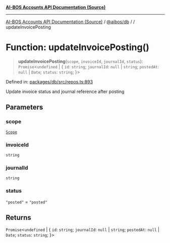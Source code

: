 [**AI-BOS Accounts API Documentation (Source)**](../../../README.md)

***

[AI-BOS Accounts API Documentation (Source)](../../../README.md) / [@aibos/db](../README.md) / [](../README.md) / updateInvoicePosting

# Function: updateInvoicePosting()

> **updateInvoicePosting**(`scope`, `invoiceId`, `journalId`, `status`): `Promise`\<`undefined` \| \{ `id`: `string`; `journalId`: `null` \| `string`; `postedAt`: `null` \| `Date`; `status`: `string`; \}\>

Defined in: [packages/db/src/repos.ts:893](https://github.com/pohlai88/accounts/blob/48103fb36d28b2b9bfb33472b6de2f719773cde9/packages/db/src/repos.ts#L893)

Update invoice status and journal reference after posting

## Parameters

### scope

[`Scope`](../interfaces/Scope.md)

### invoiceId

`string`

### journalId

`string`

### status

`"posted"` = `"posted"`

## Returns

`Promise`\<`undefined` \| \{ `id`: `string`; `journalId`: `null` \| `string`; `postedAt`: `null` \| `Date`; `status`: `string`; \}\>
